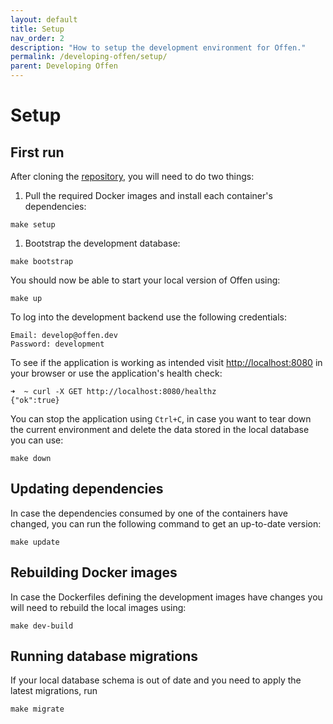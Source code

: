 ```yaml
---
layout: default
title: Setup
nav_order: 2
description: "How to setup the development environment for Offen."
permalink: /developing-offen/setup/
parent: Developing Offen
---
```


<!--
Copyright 2020 - Offen Authors <hioffen@posteo.de>
SPDX-License-Identifier: Apache-2.0
-->

# Setup

## First run

After cloning the [repository][], you will need to do two things:

1. Pull the required Docker images and install each container's dependencies:
  ```
  make setup
  ```
1. Bootstrap the development database:
  ```
  make bootstrap
  ```
You should now be able to start your local version of Offen using:
```
make up
```

To log into the development backend use the following credentials:
```
Email: develop@offen.dev
Password: development
```

To see if the application is working as intended visit <http://localhost:8080> in your browser or use the application's health check:

```
➜  ~ curl -X GET http://localhost:8080/healthz
{"ok":true}
```

You can stop the application using `Ctrl+C`, in case you want to tear down the current environment and delete the data stored in the local database you can use:

```
make down
```

[repository]: https://github.com/offen/offen

## Updating dependencies

In case the dependencies consumed by one of the containers have changed, you can run the following command to get an up-to-date version:

```
make update
```

## Rebuilding Docker images

In case the Dockerfiles defining the development images have changes you will need to rebuild the local images using:

```
make dev-build
```

## Running database migrations

If your local database schema is out of date and you need to apply the latest migrations, run

```
make migrate
```
